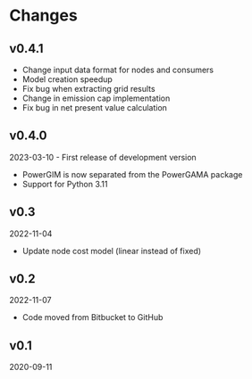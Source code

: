 # Changes

## v0.4.1
- Change input data format for nodes and consumers
- Model creation speedup
- Fix bug when extracting grid results
- Change in emission cap implementation
- Fix bug in net present value calculation

## v0.4.0
2023-03-10 - First release of development version
- PowerGIM is now separated from the PowerGAMA package
- Support for Python 3.11

## v0.3
2022-11-04
- Update node cost model (linear instead of fixed)

## v0.2
2022-11-07
- Code moved from Bitbucket to GitHub

## v0.1
2020-09-11
 